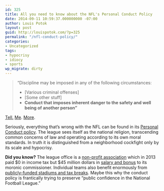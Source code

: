 ```yaml
---
id: 325
title: All you need to know about the NFL's Personal Conduct Policy
date: 2014-09-11 10:59:37.000000000 -07:00
author: Louis Potok
layout: post
guid: http://louispotok.com/?p=325
permalink: "/nfl-conduct-policy/"
categories:
- Uncategorized
tags:
- hypocrisy
- idiocy
- sports
wp_migrate: dirty
---
```

> &#8220;Discipline may be imposed in any of the following circumstances:
> 
>   * [Various criminal offenses]
>   * [Some other stuff]
>   * **Conduct that imposes inherent danger to the safety and well being of another person&#8221;**

[Tell.](https://en.wikipedia.org/wiki/Concussions_in_American_football) [Me](http://topics.nytimes.com/top/reference/timestopics/subjects/f/football/head_injuries/index.html). [More](http://www.theatlantic.com/entertainment/archive/2013/01/the-nfls-response-to-brain-trauma-a-brief-history/272520/).

Seriously, everything that&#8217;s wrong with the NFL can be found in its [Personal Conduct policy](http://images.nflplayers.com/mediaResources/files/2012%20Personal%20Conduct%20Policy.pdf). The league sees itself as the national religion, transcending common concerns of law and operating according to its own moral standards. In truth it is distinguished from a neighborhood cockfight only by its scale and hypocrisy.

**Did you know?** The league office is a [non-profit association](https://en.wikipedia.org/wiki/National_Football_League#Corporate_structure) which in 2013 paid $0 in income tax but $45 million dollars in [salary and bonus](http://www.sportsbusinessdaily.com/Daily/Closing-Bell/2014/02/14/Goodell.aspx) to its moronic commissioner. Individual teams also benefit enormously from [publicly-funded stadiums and tax breaks](http://www.npr.org/2014/01/18/263767372/the-nfl-big-business-with-big-tax-breaks). Maybe this why the conduct policy is frantically trying to preserve &#8220;public confidence in the National Football League.&#8221;
